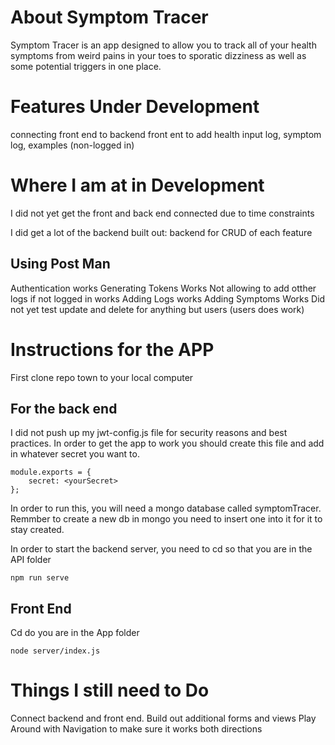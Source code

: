 
# About Symptom Tracer
Symptom Tracer is an app designed to allow you to track all of your health symptoms from weird pains in your toes to sporatic dizziness as well as some potential triggers in one place.

# Features Under Development
connecting front end to backend
front ent to add health input log, symptom log, examples (non-logged in)

# Where I am at in Development
I did not yet get the front and back end connected due to time constraints

I did get a lot of the backend built out: backend for CRUD of each feature 

## Using Post Man
Authentication works
Generating Tokens Works
Not allowing to add otther logs if not logged in works
Adding Logs works
Adding Symptoms Works
Did not yet test update and delete for anything but users (users does work)


# Instructions for the APP

First clone repo town to your local computer

## For the back end
I did not push up my jwt-config.js file for security reasons and best practices. In order to get the app to work you should create this file and add in whatever secret you want to.

```
module.exports = {
    secret: <yourSecret>
};

```

In order to run this, you will need a mongo database called symptomTracer. Remmber to create a new db in mongo you need to insert one into it for it to stay created. 

In order to start the backend server, you need to cd so that you are in the API folder

```
npm run serve

```

## Front End
Cd do you are in the App folder
```
node server/index.js
```

# Things I still need to Do

Connect backend and front end. 
Build out additional forms and views
Play Around with Navigation to make sure it works both directions
